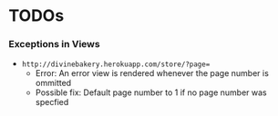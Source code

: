 # TODOs #

### Exceptions in Views ###
- `http://divinebakery.herokuapp.com/store/?page=`
	- Error:
		An error view is rendered whenever the page number is ommitted
	- Possible fix:
		Default page number to 1 if no page number was specfied